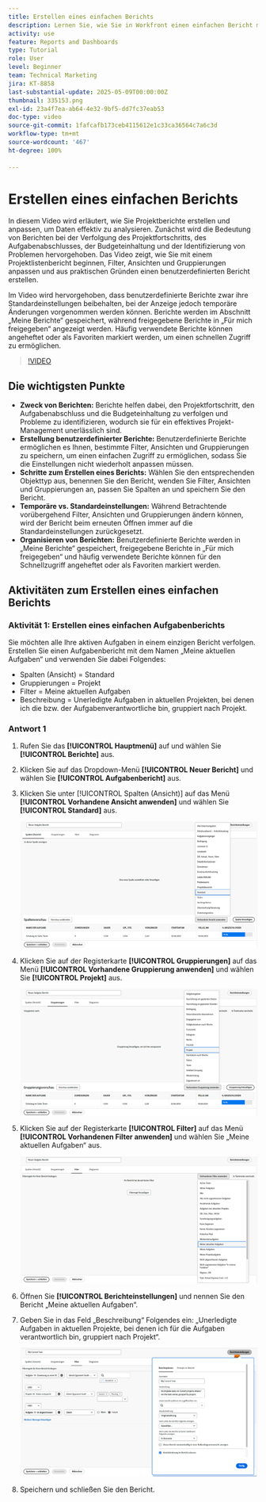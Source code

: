 ```yaml
---
title: Erstellen eines einfachen Berichts
description: Lernen Sie, wie Sie in Workfront einen einfachen Bericht mit einem vorhandenen Filter, einer Ansicht und einer Gruppierung erstellen.
activity: use
feature: Reports and Dashboards
type: Tutorial
role: User
level: Beginner
team: Technical Marketing
jira: KT-8858
last-substantial-update: 2025-05-09T00:00:00Z
thumbnail: 335153.png
exl-id: 23a4f7ea-ab64-4e32-9bf5-dd7fc37eab53
doc-type: video
source-git-commit: 1fafcafb173ceb4115612e1c33ca36564c7a6c3d
workflow-type: tm+mt
source-wordcount: '467'
ht-degree: 100%

---
```


# Erstellen eines einfachen Berichts

In diesem Video wird erläutert, wie Sie Projektberichte erstellen und anpassen, um Daten effektiv zu analysieren. Zunächst wird die Bedeutung von Berichten bei der Verfolgung des Projektfortschritts, des Aufgabenabschlusses, der Budgeteinhaltung und der Identifizierung von Problemen hervorgehoben. Das Video zeigt, wie Sie mit einem Projektlistenbericht beginnen, Filter, Ansichten und Gruppierungen anpassen und aus praktischen Gründen einen benutzerdefinierten Bericht erstellen. 

Im Video wird hervorgehoben, dass benutzerdefinierte Berichte zwar ihre Standardeinstellungen beibehalten, bei der Anzeige jedoch temporäre Änderungen vorgenommen werden können. Berichte werden im Abschnitt „Meine Berichte“ gespeichert, während freigegebene Berichte in „Für mich freigegeben“ angezeigt werden. Häufig verwendete Berichte können angeheftet oder als Favoriten markiert werden, um einen schnellen Zugriff zu ermöglichen. 

>[!VIDEO](https://video.tv.adobe.com/v/335153/?quality=12&learn=on)

## Die wichtigsten Punkte


* **Zweck von Berichten:** Berichte helfen dabei, den Projektfortschritt, den Aufgabenabschluss und die Budgeteinhaltung zu verfolgen und Probleme zu identifizieren, wodurch sie für ein effektives Projekt-Management unerlässlich sind.
* **Erstellung benutzerdefinierter Berichte:** Benutzerdefinierte Berichte ermöglichen es Ihnen, bestimmte Filter, Ansichten und Gruppierungen zu speichern, um einen einfachen Zugriff zu ermöglichen, sodass Sie die Einstellungen nicht wiederholt anpassen müssen. 
* **Schritte zum Erstellen eines Berichts:** Wählen Sie den entsprechenden Objekttyp aus, benennen Sie den Bericht, wenden Sie Filter, Ansichten und Gruppierungen an, passen Sie Spalten an und speichern Sie den Bericht. 
* **Temporäre vs. Standardeinstellungen:** Während Betrachtende vorübergehend Filter, Ansichten und Gruppierungen ändern können, wird der Bericht beim erneuten Öffnen immer auf die Standardeinstellungen zurückgesetzt. 
* **Organisieren von Berichten:** Benutzerdefinierte Berichte werden in „Meine Berichte“ gespeichert, freigegebene Berichte in „Für mich freigegeben“ und häufig verwendete Berichte können für den Schnellzugriff angeheftet oder als Favoriten markiert werden. 



## Aktivitäten zum Erstellen eines einfachen Berichts

### Aktivität 1: Erstellen eines einfachen Aufgabenberichts

Sie möchten alle Ihre aktiven Aufgaben in einem einzigen Bericht verfolgen. Erstellen Sie einen Aufgabenbericht mit dem Namen „Meine aktuellen Aufgaben“ und verwenden Sie dabei Folgendes:

* Spalten (Ansicht) = Standard
* Gruppierungen = Projekt
* Filter = Meine aktuellen Aufgaben
* Beschreibung = Unerledigte Aufgaben in aktuellen Projekten, bei denen ich die bzw. der Aufgabenverantwortliche bin, gruppiert nach Projekt.

### Antwort 1

1. Rufen Sie das **[!UICONTROL Hauptmenü]** auf und wählen Sie **[!UICONTROL Berichte]** aus.
1. Klicken Sie auf das Dropdown-Menü **[!UICONTROL Neuer Bericht]** und wählen Sie **[!UICONTROL Aufgabenbericht]** aus.
1. Klicken Sie unter [!UICONTROL Spalten (Ansicht)] auf das Menü **[!UICONTROL Vorhandene Ansicht anwenden]** und wählen Sie **[!UICONTROL Standard]** aus.

   ![Ein Screenshot des Bildschirms zum Erstellen von Spalten in einem Aufgabenbericht](assets/simple-task-report-columns.png)

1. Klicken Sie auf der Registerkarte **[!UICONTROL Gruppierungen]** auf das Menü **[!UICONTROL Vorhandene Gruppierung anwenden]** und wählen Sie **[!UICONTROL Projekt]** aus.

   ![Ein Screenshot des Bildschirms zum Erstellen von Gruppierungen in einem Aufgabenbericht](assets/simple-task-report-groupings.png)

1. Klicken Sie auf der Registerkarte **[!UICONTROL Filter]** auf das Menü **[!UICONTROL Vorhandenen Filter anwenden]** und wählen Sie „Meine aktuellen Aufgaben“ aus.

   ![Ein Screenshot des Bildschirms zum Erstellen von Filtern in einem Aufgabenbericht](assets/simple-task-report-filters.png)

1. Öffnen Sie **[!UICONTROL Berichteinstellungen]** und nennen Sie den Bericht „Meine aktuellen Aufgaben“.
1. Geben Sie in das Feld „Beschreibung“ Folgendes ein: „Unerledigte
Aufgaben in aktuellen Projekte, bei denen ich für die 
Aufgaben verantwortlich bin, gruppiert nach Projekt“.

   ![Ein Screenshot des Bildschirms mit den Berichtseinstellungen in einem Aufgabenbericht](assets/simple-task-report-report-settings.png)

1. Speichern und schließen Sie den Bericht.
